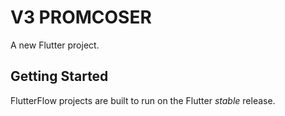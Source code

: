 # V3 PROMCOSER

A new Flutter project.

## Getting Started

FlutterFlow projects are built to run on the Flutter _stable_ release.

